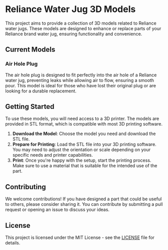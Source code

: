 # Reliance Water Jug 3D Models

This project aims to provide a collection of 3D models related to Reliance water jugs. These models are designed to enhance or replace parts of your Reliance brand water jug, ensuring functionality and convenience.

## Current Models

### Air Hole Plug

The air hole plug is designed to fit perfectly into the air hole of a Reliance water jug, preventing leaks while allowing air to flow, ensuring a smooth pour. This model is ideal for those who have lost their original plug or are looking for a durable replacement.

## Getting Started

To use these models, you will need access to a 3D printer. The models are provided in STL format, which is compatible with most 3D printing software.

1. **Download the Model**: Choose the model you need and download the STL file.
2. **Prepare for Printing**: Load the STL file into your 3D printing software. You may need to adjust the orientation or scale depending on your specific needs and printer capabilities.
3. **Print**: Once you're happy with the setup, start the printing process. Make sure to use a material that is suitable for the intended use of the part.

## Contributing

We welcome contributions! If you have designed a part that could be useful to others, please consider sharing it. You can contribute by submitting a pull request or opening an issue to discuss your ideas.

## License

This project is licensed under the MIT License - see the [LICENSE](LICENSE) file for details.
